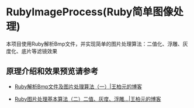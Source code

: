 # RubyImageProcess(Ruby简单图像处理)
本项目使用Ruby解析Bmp文件，并实现简单的图片处理算法：二值化、浮雕、灰度化、底片等滤镜效果
## 原理介绍和效果预览请参考

+ [Ruby解析Bmp文件及图片处理算法（一）|王柏元的博客](http://wangbaiyuan.cn/ruby-parser-bmp-file-image-processing-algorithm-on.html)

+ [Ruby图片处理基本算法（二）二值、灰度、浮雕…|王柏元的博客](http://wangbaiyuan.cn/ruby-basic-image-processing-algorithm-2-binary-grayscale-emboss.html)
